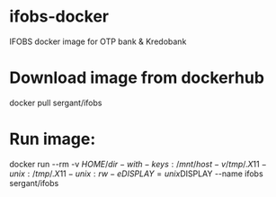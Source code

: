 # ifobs-docker
IFOBS docker image for OTP bank &amp; Kredobank

# Download image from dockerhub
docker pull sergant/ifobs

# Run image:
docker run --rm -v $HOME/dir-with-keys:/mnt/host -v /tmp/.X11-unix:/tmp/.X11-unix:rw -e DISPLAY=unix$DISPLAY --name ifobs sergant/ifobs

